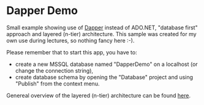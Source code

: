 # Dapper Demo

Small example showing use of [Dapper](https://github.com/DapperLib/Dapper) instead of ADO.NET, "database first" approach and layered (n-tier) architecture. This sample was created for my own use during lectures, so nothing fancy here :-).

Please remember that to start this app, you have to:

- create a new MSSQL database named "DapperDemo" on a localhost (or change the connection string),
- create database schema by opening the "Database" project and using "Publish" from the context menu.

Genereal overview of the layered (n-tier) architecture can be found [here](https://medium.com/@hidayatarg/n-tier-layer-architecture-in-c-15b8fe97283c).
